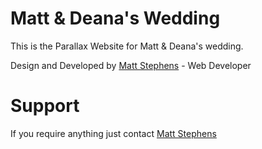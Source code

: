 Matt & Deana's Wedding
======================

This is the Parallax Website for Matt & Deana's wedding.

Design and Developed by [Matt Stephens](http://www.digidev.co.uk) - Web Developer

Support
=======

If you require anything just contact [Matt Stephens](http://www.digidev.co.uk)